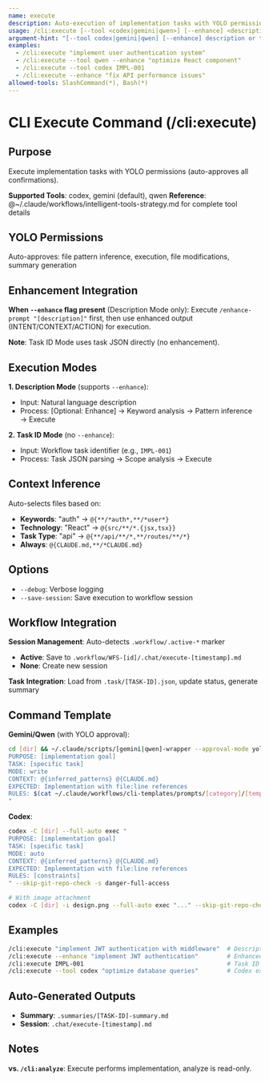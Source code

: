 ```yaml
---
name: execute
description: Auto-execution of implementation tasks with YOLO permissions and intelligent context inference
usage: /cli:execute [--tool <codex|gemini|qwen>] [--enhance] <description|task-id>
argument-hint: "[--tool codex|gemini|qwen] [--enhance] description or task-id"
examples:
  - /cli:execute "implement user authentication system"
  - /cli:execute --tool qwen --enhance "optimize React component"
  - /cli:execute --tool codex IMPL-001
  - /cli:execute --enhance "fix API performance issues"
allowed-tools: SlashCommand(*), Bash(*)
---
```


# CLI Execute Command (/cli:execute)

## Purpose

Execute implementation tasks with YOLO permissions (auto-approves all confirmations).

**Supported Tools**: codex, gemini (default), qwen
**Reference**: @~/.claude/workflows/intelligent-tools-strategy.md for complete tool details

## YOLO Permissions

Auto-approves: file pattern inference, execution, file modifications, summary generation

## Enhancement Integration

**When `--enhance` flag present** (Description Mode only): Execute `/enhance-prompt "[description]"` first, then use enhanced output (INTENT/CONTEXT/ACTION) for execution.

**Note**: Task ID Mode uses task JSON directly (no enhancement).

## Execution Modes

**1. Description Mode** (supports `--enhance`):
- Input: Natural language description
- Process: [Optional: Enhance] → Keyword analysis → Pattern inference → Execute

**2. Task ID Mode** (no `--enhance`):
- Input: Workflow task identifier (e.g., `IMPL-001`)
- Process: Task JSON parsing → Scope analysis → Execute

## Context Inference

Auto-selects files based on:
- **Keywords**: "auth" → `@{**/*auth*,**/*user*}`
- **Technology**: "React" → `@{src/**/*.{jsx,tsx}}`
- **Task Type**: "api" → `@{**/api/**/*,**/routes/**/*}`
- **Always**: `@{CLAUDE.md,**/*CLAUDE.md}`

## Options

- `--debug`: Verbose logging
- `--save-session`: Save execution to workflow session

## Workflow Integration

**Session Management**: Auto-detects `.workflow/.active-*` marker
- **Active**: Save to `.workflow/WFS-[id]/.chat/execute-[timestamp].md`
- **None**: Create new session

**Task Integration**: Load from `.task/[TASK-ID].json`, update status, generate summary

## Command Template

**Gemini/Qwen** (with YOLO approval):
```bash
cd [dir] && ~/.claude/scripts/[gemini|qwen]-wrapper --approval-mode yolo -p "
PURPOSE: [implementation goal]
TASK: [specific task]
MODE: write
CONTEXT: @{inferred_patterns} @{CLAUDE.md}
EXPECTED: Implementation with file:line references
RULES: $(cat ~/.claude/workflows/cli-templates/prompts/[category]/[template].txt) | [constraints]
"
```

**Codex**:
```bash
codex -C [dir] --full-auto exec "
PURPOSE: [implementation goal]
TASK: [specific task]
MODE: auto
CONTEXT: @{inferred_patterns} @{CLAUDE.md}
EXPECTED: Implementation with file:line references
RULES: [constraints]
" --skip-git-repo-check -s danger-full-access

# With image attachment
codex -C [dir] -i design.png --full-auto exec "..." --skip-git-repo-check -s danger-full-access
```

## Examples

```bash
/cli:execute "implement JWT authentication with middleware"  # Description mode
/cli:execute --enhance "implement JWT authentication"        # Enhanced
/cli:execute IMPL-001                                        # Task ID mode
/cli:execute --tool codex "optimize database queries"        # Codex execution
```

## Auto-Generated Outputs

- **Summary**: `.summaries/[TASK-ID]-summary.md`
- **Session**: `.chat/execute-[timestamp].md`

## Notes

**vs. `/cli:analyze`**: Execute performs implementation, analyze is read-only.

